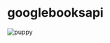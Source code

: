 # googlebooksapi <br>
![puppy](https://cloud.githubusercontent.com/assets/19313175/21708150/464bd654-d39b-11e6-83ec-bc54307c6123.JPG)
